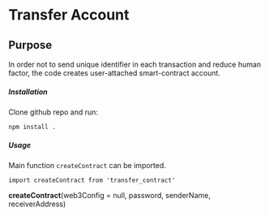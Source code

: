 # Transfer Account

## Purpose

In order not to send unique identifier in each transaction and reduce human factor,
the code creates user-attached smart-contract account.

##### Installation

Clone github repo and run:

`npm install .`

##### Usage

Main function `createContract` can be imported.

`import createContract from 'transfer_contract'`

__createContract__(web3Config = null, password, senderName, receiverAddress)


